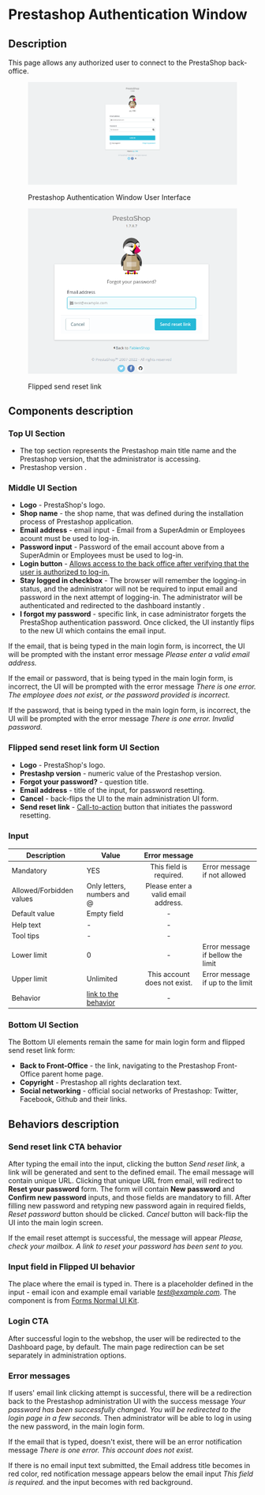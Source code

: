 # Prestashop Authentication Window

## Description

This page allows any authorized user to connect to the PrestaShop back-office.

<figure><img src="../../.gitbook/assets/image (9) (1) (2).png" alt="Prestashop Authentication Window UI"><figcaption><p>Prestashop Authentication Window User Interface</p></figcaption></figure>



<figure><img src="../../.gitbook/assets/flipped-login.png" alt=""><figcaption><p>Flipped send reset link</p></figcaption></figure>



## Components description

### Top UI Section

* The top section represents the Prestashop main title name and the Prestashop version, that the administrator is accessing.
* Prestashop version .

### Middle UI Section

* **Logo** - PrestaShop's logo.
* **Shop name** - the shop name, that was defined during the installation process of Prestashop application.
* **Email address** - email input - Email from a SuperAdmin or Employees acount must be used to log-in.
* **Password input** - Password of the email account above from a SuperAdmin or Employees must be used to log-in.
* **Login button** - [Allows access to the back office after verifying that the user is authorized to log-in.](prestashop-authentication-window.md#login-cta)
* **Stay logged in checkbox** - The browser will remember the logging-in status, and the administrator will not be required to input email and password in the next attempt of logging-in. The administrator will be authenticated and redirected to the dashboard instantly .
* **I forgot my password** - specific link, in case administrator forgets the PrestaShop authentication password. Once clicked, the UI instantly flips to the new UI which contains the email input.

If the email, that is being typed in the main login form, is incorrect, the UI will be prompted with the instant error message _Please enter a valid email address._

If the email or password, that is being typed in the main login form, is incorrect, the UI will be prompted with the error message _There is one error. The employee does not exist, or the password provided is incorrect._

If the password, that is being typed in the main login form, is incorrect, the UI will be prompted with the error message _There is one error. Invalid password._

### Flipped send reset link form UI Section

* **Logo** - PrestaShop's logo.
* **Prestashp version** - numeric value of the Prestashop version.
* **Forgot your password?** - question title.
* **Email address** - title of the input, for password resetting.
* **Cancel** - back-flips the UI to the main administration UI form.
* **Send reset link** - [Call-to-action](prestashop-authentication-window.md#send-reset-link-cta) button that initiates the password resetting.

### Input

<table><thead><tr><th>Description</th><th>Value</th><th align="center">Error message</th><th data-hidden></th></tr></thead><tbody><tr><td>Mandatory</td><td>YES</td><td align="center">This field is required.</td><td>Error message if not allowed</td></tr><tr><td>Allowed/Forbidden values</td><td>Only letters, numbers and @</td><td align="center">Please enter a valid email address.</td><td></td></tr><tr><td>Default value</td><td>Empty field</td><td align="center">-</td><td></td></tr><tr><td>Help text</td><td>-</td><td align="center">-</td><td></td></tr><tr><td>Tool tips</td><td>-</td><td align="center">-</td><td></td></tr><tr><td>Lower limit</td><td>0</td><td align="center">-</td><td>Error message if bellow the limit</td></tr><tr><td>Upper limit</td><td>Unlimited</td><td align="center">This account does not exist.</td><td>Error message if up to the limit</td></tr><tr><td>Behavior</td><td><a href="prestashop-authentication-window.md#input-field-in-flipped-ui-behavior">link to the behavior</a></td><td align="center">-</td><td></td></tr></tbody></table>

### Bottom UI Section

The Bottom UI elements remain the same for main login form and flipped send reset link form:

* **Back to Front-Office** - the link, navigating to the Prestashop Front-Office parent home page.
* **Copyright** - Prestashop all rights declaration text.
* **Social networking** - official social networks of Prestashop: Twitter, Facebook, Github and their links.

## Behaviors description

### Send reset link CTA behavior

After typing the email into the input, clicking the button _Send reset link_, a link will be generated and sent to the defined email. The email message will contain unique URL. Clicking that unique URL from email, will redirect to **Reset your password** form. The form will contain **New password** and **Confirm new password** inputs, and those fields are mandatory to fill. After filling new password and retyping new password again in required fields, _Reset password_ button should be clicked. _Cancel_ button will back-flip the UI into the main login screen.

If the email reset attempt is successful, the message will appear _Please, check your mailbox. A link to reset your password has been sent to you._

### Input field in Flipped UI behavior

The place where the email is typed in. There is a placeholder defined in the input - email icon and example email variable [_test@example.com_](mailto:test@example.com). The component is from [Forms Normal UI Kit](https://build.prestashop-project.org/prestashop-ui-kit/?path=/story/forms--normal).

### Login CTA

After successful login to the webshop, the user will be redirected to the Dashboard page, by default. The main page redirection can be set separately in administration options.&#x20;

### Error messages

If users' email link clicking attempt is successful, there will be a redirection back to the Prestashop administration UI with the success message _Your password has been successfully changed. You will be redirected to the login page in a few seconds._ Then administrator will be able to log in using the new password, in the main login form.

If the email that is typed, doesn't exist, there will be an error notification message _There is one error. This account does not exist._

If there is no email input text submitted, the Email address title becomes in red color, red notification message appears below the email input _This field is required._ and the input becomes with red background.

